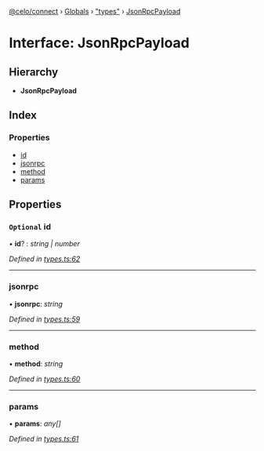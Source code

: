 [@celo/connect](../README.md) › [Globals](../globals.md) › ["types"](../modules/_types_.md) › [JsonRpcPayload](_types_.jsonrpcpayload.md)

# Interface: JsonRpcPayload

## Hierarchy

* **JsonRpcPayload**

## Index

### Properties

* [id](_types_.jsonrpcpayload.md#optional-id)
* [jsonrpc](_types_.jsonrpcpayload.md#jsonrpc)
* [method](_types_.jsonrpcpayload.md#method)
* [params](_types_.jsonrpcpayload.md#params)

## Properties

### `Optional` id

• **id**? : *string | number*

*Defined in [types.ts:62](https://github.com/celo-org/celo-monorepo/blob/master/packages/sdk/connect/src/types.ts#L62)*

___

###  jsonrpc

• **jsonrpc**: *string*

*Defined in [types.ts:59](https://github.com/celo-org/celo-monorepo/blob/master/packages/sdk/connect/src/types.ts#L59)*

___

###  method

• **method**: *string*

*Defined in [types.ts:60](https://github.com/celo-org/celo-monorepo/blob/master/packages/sdk/connect/src/types.ts#L60)*

___

###  params

• **params**: *any[]*

*Defined in [types.ts:61](https://github.com/celo-org/celo-monorepo/blob/master/packages/sdk/connect/src/types.ts#L61)*
